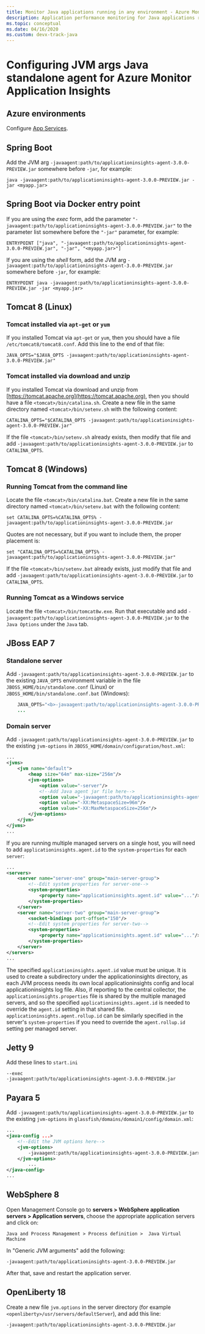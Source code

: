 ```yaml
---
title: Monitor Java applications running in any environment - Azure Monitor Application Insights
description: Application performance monitoring for Java applications running in any environment without requiring code modification. Distributed tracing and application map.
ms.topic: conceptual
ms.date: 04/16/2020
ms.custom: devx-track-java
---
```


# Configuring JVM args Java standalone agent for Azure Monitor Application Insights



## Azure environments

Configure [App Services](../../app-service/configure-language-java.md#set-java-runtime-options).

## Spring Boot

Add the JVM arg `-javaagent:path/to/applicationinsights-agent-3.0.0-PREVIEW.jar` somewhere before `-jar`, for example:

```
java -javaagent:path/to/applicationinsights-agent-3.0.0-PREVIEW.jar -jar <myapp.jar>
```

## Spring Boot via Docker entry point

If you are using the *exec* form, add the parameter `"-javaagent:path/to/applicationinsights-agent-3.0.0-PREVIEW.jar"` to the parameter list somewhere before the `"-jar"` parameter, for example:

```
ENTRYPOINT ["java", "-javaagent:path/to/applicationinsights-agent-3.0.0-PREVIEW.jar", "-jar", "<myapp.jar>"]
```

If you are using the *shell* form, add the JVM arg `-javaagent:path/to/applicationinsights-agent-3.0.0-PREVIEW.jar` somewhere before `-jar`, for example:

```
ENTRYPOINT java -javaagent:path/to/applicationinsights-agent-3.0.0-PREVIEW.jar -jar <myapp.jar>
```

## Tomcat 8 (Linux)

### Tomcat installed via `apt-get` or `yum`

If you installed Tomcat via `apt-get` or `yum`, then you should have a file `/etc/tomcat8/tomcat8.conf`.  Add this line to the end of that file:

```
JAVA_OPTS="$JAVA_OPTS -javaagent:path/to/applicationinsights-agent-3.0.0-PREVIEW.jar"
```

### Tomcat installed via download and unzip

If you installed Tomcat via download and unzip from [https://tomcat.apache.org](https://tomcat.apache.org), then you should have a file `<tomcat>/bin/catalina.sh`.  Create a new file in the same directory named `<tomcat>/bin/setenv.sh` with the following content:

```
CATALINA_OPTS="$CATALINA_OPTS -javaagent:path/to/applicationinsights-agent-3.0.0-PREVIEW.jar"
```

If the file `<tomcat>/bin/setenv.sh` already exists, then modify that file and add `-javaagent:path/to/applicationinsights-agent-3.0.0-PREVIEW.jar` to `CATALINA_OPTS`.


## Tomcat 8 (Windows)

### Running Tomcat from the command line

Locate the file `<tomcat>/bin/catalina.bat`.  Create a new file in the same directory named `<tomcat>/bin/setenv.bat` with the following content:

```
set CATALINA_OPTS=%CATALINA_OPTS% -javaagent:path/to/applicationinsights-agent-3.0.0-PREVIEW.jar
```

Quotes are not necessary, but if you want to include them, the proper placement is:

```
set "CATALINA_OPTS=%CATALINA_OPTS% -javaagent:path/to/applicationinsights-agent-3.0.0-PREVIEW.jar"
```

If the file `<tomcat>/bin/setenv.bat` already exists, just modify that file and add `-javaagent:path/to/applicationinsights-agent-3.0.0-PREVIEW.jar` to `CATALINA_OPTS`.

### Running Tomcat as a Windows service

Locate the file `<tomcat>/bin/tomcat8w.exe`.  Run that executable and add `-javaagent:path/to/applicationinsights-agent-3.0.0-PREVIEW.jar` to the `Java Options` under the `Java` tab.


## JBoss EAP 7

### Standalone server

Add `-javaagent:path/to/applicationinsights-agent-3.0.0-PREVIEW.jar` to the existing `JAVA_OPTS` environment variable in the file `JBOSS_HOME/bin/standalone.conf` (Linux) or `JBOSS_HOME/bin/standalone.conf.bat` (Windows):

```java    ...
    JAVA_OPTS="<b>-javaagent:path/to/applicationinsights-agent-3.0.0-PREVIEW.jar</b> -Xms1303m -Xmx1303m ..."
    ...
```

### Domain server

Add `-javaagent:path/to/applicationinsights-agent-3.0.0-PREVIEW.jar` to the existing `jvm-options` in `JBOSS_HOME/domain/configuration/host.xml`:

```xml
...
<jvms>
    <jvm name="default">
        <heap size="64m" max-size="256m"/>
        <jvm-options>
            <option value="-server"/>
            <!--Add Java agent jar file here-->
            <option value="-javaagent:path/to/applicationinsights-agent-3.0.0-PREVIEW.jar"/>
            <option value="-XX:MetaspaceSize=96m"/>
            <option value="-XX:MaxMetaspaceSize=256m"/>
        </jvm-options>
    </jvm>
</jvms>
...
```

If you are running multiple managed servers on a single host, you will need to add `applicationinsights.agent.id` to the `system-properties` for each `server`:

```xml
...
<servers>
    <server name="server-one" group="main-server-group">
        <!--Edit system properties for server-one-->
        <system-properties> 
            <property name="applicationinsights.agent.id" value="..."/>
        </system-properties>
    </server>
    <server name="server-two" group="main-server-group">
        <socket-bindings port-offset="150"/>
        <!--Edit system properties for server-two-->
        <system-properties>
            <property name="applicationinsights.agent.id" value="..."/> 
        </system-properties>
    </server>
</servers>
...
```

The specified `applicationinsights.agent.id` value must be unique. It is used to create a subdirectory under the applicationinsights directory, as each JVM process needs its own local applicationinsights config and local applicationinsights log file. Also, if reporting to the central collector, the `applicationinsights.properties` file is shared by the multiple managed servers, and so the specified `applicationinsights.agent.id` is needed to override the `agent.id` setting in that shared file. `applicationinsights.agent.rollup.id` can be similarly specified in the server's `system-properties` if you need to override the `agent.rollup.id` setting per managed server.


## Jetty 9

Add these lines to `start.ini`

```
--exec
-javaagent:path/to/applicationinsights-agent-3.0.0-PREVIEW.jar
```


## Payara 5

Add `-javaagent:path/to/applicationinsights-agent-3.0.0-PREVIEW.jar` to the existing `jvm-options` in `glassfish/domains/domain1/config/domain.xml`:

```xml
...
<java-config ...>
    <!--Edit the JVM options here-->
    <jvm-options>
        -javaagent:path/to/applicationinsights-agent-3.0.0-PREVIEW.jar>
    </jvm-options>
        ...
</java-config>
...
```

## WebSphere 8

Open Management Console
go to **servers > WebSphere application servers > Application servers**, choose the appropriate application servers and click on: 

```
Java and Process Management > Process definition >  Java Virtual Machine
```
In "Generic JVM arguments" add the following:
```
-javaagent:path/to/applicationinsights-agent-3.0.0-PREVIEW.jar
```
After that, save and restart the application server.


## OpenLiberty 18

Create a new file `jvm.options` in the server directory (for example `<openliberty>/usr/servers/defaultServer`), and add this line:
```
-javaagent:path/to/applicationinsights-agent-3.0.0-PREVIEW.jar
```
